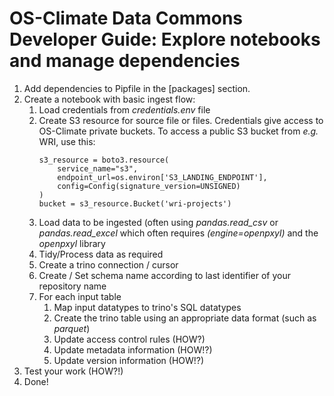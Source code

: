 # OS-Climate Data Commons Developer Guide: Explore notebooks and manage dependencies

1. Add dependencies to Pipfile in the [packages] section.
2. Create a notebook with basic ingest flow:
   1. Load credentials from *credentials.env* file
   2. Create S3 resource for source file or files.  Credentials give access to OS-Climate private buckets.  To access a public S3 bucket from *e.g.* WRI, use this:
      ```
      s3_resource = boto3.resource(
          service_name="s3",
          endpoint_url=os.environ['S3_LANDING_ENDPOINT'],
          config=Config(signature_version=UNSIGNED)
      )
      bucket = s3_resource.Bucket('wri-projects')
      ```
   3. Load data to be ingested (often using *pandas.read_csv* or *pandas.read_excel* which often requires *(engine=openpxyl)* and the *openpxyl* library
   4. Tidy/Process data as required
   5. Create a trino connection / cursor
   6. Create / Set schema name according to last identifier of your repository name
   7. For each input table
      1. Map input datatypes to trino's SQL datatypes
      2. Create the trino table using an appropriate data format (such as *parquet*)
      3. Update access control rules (HOW?)
      4. Update metadata information (HOW!?)
      5. Update version information (HOW!?)
 1. Test your work (HOW?!)
 2. Done!
